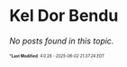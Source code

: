 # Kel Dor Bendu


_No posts found in this topic._


<span style="font-size: 0.5em;">***Last Modified**: 4.0.28 - *2025-06-02 21:37:24 EDT*</span>